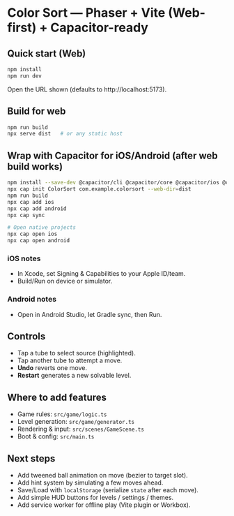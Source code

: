 # Color Sort — Phaser + Vite (Web-first) + Capacitor-ready

## Quick start (Web)
```bash
npm install
npm run dev
```
Open the URL shown (defaults to http://localhost:5173).

## Build for web
```bash
npm run build
npx serve dist   # or any static host
```

## Wrap with Capacitor for iOS/Android (after web build works)
```bash
npm install --save-dev @capacitor/cli @capacitor/core @capacitor/ios @capacitor/android
npx cap init ColorSort com.example.colorsort --web-dir=dist
npm run build
npx cap add ios
npx cap add android
npx cap sync

# Open native projects
npx cap open ios
npx cap open android
```

### iOS notes
- In Xcode, set Signing & Capabilities to your Apple ID/team.
- Build/Run on device or simulator.

### Android notes
- Open in Android Studio, let Gradle sync, then Run.

## Controls
- Tap a tube to select source (highlighted).
- Tap another tube to attempt a move.
- **Undo** reverts one move.
- **Restart** generates a new solvable level.

## Where to add features
- Game rules: `src/game/logic.ts`
- Level generation: `src/game/generator.ts`
- Rendering & input: `src/scenes/GameScene.ts`
- Boot & config: `src/main.ts`

## Next steps
- Add tweened ball animation on move (bezier to target slot).
- Add hint system by simulating a few moves ahead.
- Save/Load with `localStorage` (serialize `state` after each move).
- Add simple HUD buttons for levels / settings / themes.
- Add service worker for offline play (Vite plugin or Workbox).
